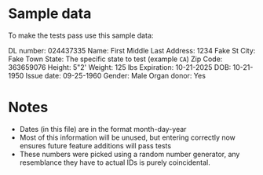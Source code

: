 # Sample data

To make the tests pass use this sample data:

DL number:   024437335
Name:        First Middle Last
Address:     1234 Fake St
City:        Fake Town
State:       The specific state to test (example `CA`)
Zip Code:    363659076
Height:      5"2'
Weight:      125 lbs
Expiration:  10-21-2025
DOB:         10-21-1950
Issue date:  09-25-1960
Gender:      Male
Organ donor: Yes

# Notes

- Dates (in this file) are in the format month-day-year
- Most of this information will be unused, but entering correctly now ensures
  future feature additions will pass tests
- These numbers were picked using a random number generator, any resemblance
  they have to actual IDs is purely coincidental.
